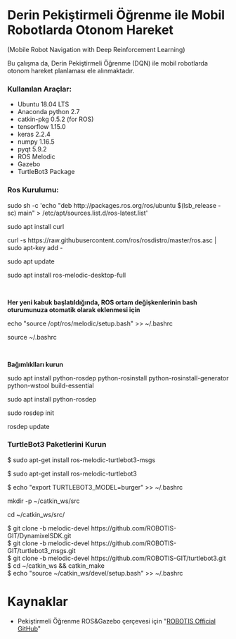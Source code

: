 # Derin Pekiştirmeli Öğrenme ile Mobil Robotlarda Otonom Hareket
(Mobile Robot Navigation with Deep Reinforcement Learning)

Bu çalışma da, Derin Pekiştirmeli Öğrenme (DQN) ile mobil robotlarda otonom hareket planlaması ele alınmaktadır.
<h3>Kullanılan Araçlar:</h3>
<ul>
  <li>Ubuntu 18.04 LTS</li>
  <li>Anaconda python 2.7</li>
  <li>catkin-pkg 0.5.2 (for ROS)</li>
  <li>tensorflow 1.15.0</li>
  <li>keras 2.2.4</li>
  <li>numpy 1.16.5</li>
  <li>pyqt 5.9.2</li>
  <li>ROS Melodic</li>
  <li>Gazebo</li>
  <li>TurtleBot3 Package</li>
</ul>
<h3>Ros Kurulumu:</h3>
<p>sudo sh -c 'echo "deb http://packages.ros.org/ros/ubuntu $(lsb_release -sc) main" > /etc/apt/sources.list.d/ros-latest.list'</p>
<p>sudo apt install curl</p>
<p>curl -s https://raw.githubusercontent.com/ros/rosdistro/master/ros.asc | sudo apt-key add -</p>
<p>sudo apt update</p>
<p>sudo apt install ros-melodic-desktop-full</p>
<br>
<p><b>Her yeni kabuk başlatıldığında, ROS ortam değişkenlerinin bash oturumunuza otomatik olarak eklenmesi için</b></p>
<p>echo "source /opt/ros/melodic/setup.bash" >> ~/.bashrc</p>
<p>source ~/.bashrc</p>
<br>
<p><b>Bağımlıklları kurun</b></p>
<p>sudo apt install python-rosdep python-rosinstall python-rosinstall-generator python-wstool build-essential</p>
<p>sudo apt install python-rosdep</p>
<p>sudo rosdep init</p>
<p>rosdep update</p>
<h3>TurtleBot3 Paketlerini Kurun</h3>
<p>$ sudo apt-get install ros-melodic-turtlebot3-msgs</p>
<p>$ sudo apt-get install ros-melodic-turtlebot3</p>
<p>$ echo "export TURTLEBOT3_MODEL=burger" >> ~/.bashrc</p>
<p>mkdir -p ~/catkin_ws/src</p>
<p>cd ~/catkin_ws/src/</p>
<p>
  $ git clone -b melodic-devel https://github.com/ROBOTIS-GIT/DynamixelSDK.git<br>
  $ git clone -b melodic-devel https://github.com/ROBOTIS-GIT/turtlebot3_msgs.git<br>
  $ git clone -b melodic-devel https://github.com/ROBOTIS-GIT/turtlebot3.git<br>
  $ cd ~/catkin_ws && catkin_make<br>
  $ echo "source ~/catkin_ws/devel/setup.bash" >> ~/.bashrc
</p>


# Kaynaklar
- Pekiştirmeli Öğrenme ROS&Gazebo çerçevesi için "<a href="https://github.com/ROBOTIS-GIT/turtlebot3_machine_learning">ROBOTIS Official GitHub</a>"
